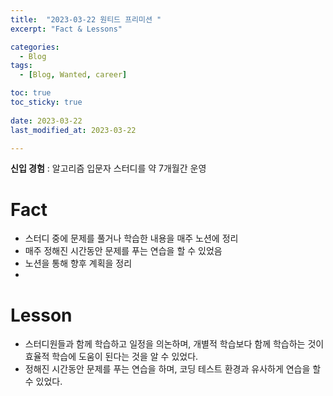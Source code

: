 ```yaml
---
title:  "2023-03-22 원티드 프리미션 "
excerpt: "Fact & Lessons"

categories:
  - Blog
tags:
  - [Blog, Wanted, career]

toc: true
toc_sticky: true
 
date: 2023-03-22
last_modified_at: 2023-03-22

---
```

**신입 경험** : 알고리즘 입문자 스터디를 약 7개월간 운영
# Fact
- 스터디 중에 문제를 풀거나 학습한 내용을 매주 노션에 정리
- 매주 정해진 시간동안 문제를 푸는 연습을 할 수 있었음
- 노션을 통해 향후 계획을 정리
- 
# Lesson
- 스터디원들과 함께 학습하고 일정을 의논하며, 개별적 학습보다 함께 학습하는 것이 효율적 학습에 도움이 된다는 것을 알 수 있었다.
- 정해진 시간동안 문제를 푸는 연습을 하며, 코딩 테스트 환경과 유사하게 연습을 할 수 있었다.
